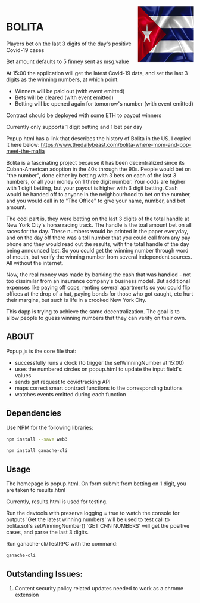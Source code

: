 <img src="./images/bolita_logo.png" align="right" />

# BOLITA

Players bet on the last 3 digits of the day's positive Covid-19 cases

Bet amount defaults to 5 finney sent as msg.value

At 15:00 the application will get the latest Covid-19 data, and set the last 3 digits as the winning numbers, at which point:

- Winners will be paid out (with event emitted)
- Bets will be cleared (with event emitted)
- Betting will be opened again for tomorrow's number (with event emitted)
	
Contract should be deployed with some ETH to payout winners

Currently only supports 1 digit betting and 1 bet per day

Popup.html has a link that describes the history of Bolita in the US. I copied it here below:
https://www.thedailybeast.com/bolita-where-mom-and-pop-meet-the-mafia

Bolita is a fascinating project because it has been decentralized since its Cuban-American adoption in the 40s through the 90s.
People would bet on "the number", done either by betting with 3 bets on each of the last 3 numbers, or all your money on 1 three digit number.
Your odds are higher with 1 digit betting, but your payout is higher with 3 digit betting.
Cash would be handed off to anyone in the neighbourhood to bet on the number, and you would call in to "The Office" to give your name, number, and bet amount.

The cool part is, they were betting on the last 3 digits of the total handle at New York City's horse racing track. The handle is the toal amount bet on all races for the day. 
These numbers would be printed in the paper everyday, and on the day off there was a toll number that you could call from any pay phone and they would read out the results, with the total handle of the day being announced last. So you could get the winning number through word of mouth, but verify the winning number from several independent sources. All without the internet.

Now, the real money was made by banking the cash that was handled - not too dissimilar from an insurance company's business model. But additional expenses like paying off cops, renting several apartments so you could flip offices at the drop of a hat, paying bonds for those who got caught, etc hurt their margins, but such is life in a crooked New York City. 

This dapp is trying to achieve the same decentralization. The goal is to allow people to guess winning numbers that they can verify on their own. 

## ABOUT
Popup.js is the core file that:
- successfully runs a clock (to trigger the setWinningNumber at 15:00)
- uses the numbered circles on popup.html to update the input field's values
- sends get request to covidtracking API
- maps correct smart contract functions to the corresponding buttons
- watches events emitted during each function

## Dependencies

Use NPM for the following libraries:

```bash
npm install --save web3
```
```bash
npm install ganache-cli
```

## Usage
The homepage is popup.html. On form submit from betting on 1 digit, you are taken to results.html

Currently, results.html is used for testing.

Run the devtools with preserve logging = true to watch the console for outputs
'Get the latest winning numbers' will be used to test call to bolita.sol's setWinningNumber()
'GET CNN NUMBERS' will get the positive cases, and parse the last 3 digits.


Run ganache-cli/TestRPC with the command:
```bash
ganache-cli
```

## Outstanding Issues:
1. Content security policy related updates needed to work as a chrome extension